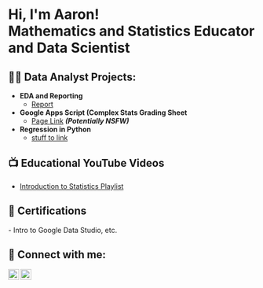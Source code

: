 <h1>Hi, I'm Aaron! <br>Mathematics and Statistics Educator and Data Scientist</h1>

<h2>👨‍💻 Data Analyst Projects:</h2>

- <b>EDA and Reporting</b>
  - [Report](https://github.com/AaronShepanik/DISTL_Report)
- <b>Google Apps Script (Complex Stats Grading Sheet</b>
  - [Page Link](https://github.com/url) <b><i>(Potentially NSFW)</b></i>
- <b>Regression in Python</b>
  - [stuff to link ](https://github.com/url)

<h2>📺 Educational YouTube Videos</h2>

- [Introduction to Statistics Playlist](https://www.youtube.com/url)

<h2>📄 Certifications </h2>
- Intro to Google Data Studio, etc.

<h2> 🤳 Connect with me:</h2>

[<img align="left" alt="AaronShepanik | YouTube" width="22px" src="https://cdn.jsdelivr.net/npm/simple-icons@v3/icons/youtube.svg" />][youtube]
[<img align="left" alt="AaronShepanik | LinkedIn" width="22px" src="https://cdn.jsdelivr.net/npm/simple-icons@v3/icons/linkedin.svg" />][linkedin]


[youtube]: https://www.youtube.com/channel/UCktTsnTPQ23kI5IcJIbiw9Q/featured
[linkedin]: https://www.linkedin.com/in/shepanik/


<!--
**joshmadakor1/joshmadakor1** is a ✨ _special_ ✨ repository because its `README.md` (this file) appears on your GitHub profile.

Here are some ideas to get you started:

- 🔭 I’m currently working on ...
- 🌱 I’m currently learning ...
- 👯 I’m looking to collaborate on ...
- 🤔 I’m looking for help with ...
- 💬 Ask me about ...
- 📫 How to reach me: ...
- 😄 Pronouns: ...
- ⚡ Fun fact: ...
-->
